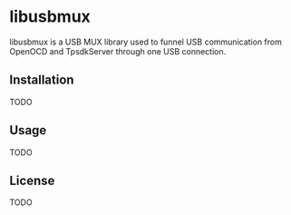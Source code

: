 # libusbmux

libusbmux is a USB MUX library used to funnel USB communication from OpenOCD and TpsdkServer through one USB connection.

## Installation

TODO

## Usage

TODO

## License

TODO
